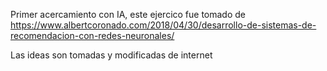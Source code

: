 Primer acercamiento con IA, este ejercico fue tomado de https://www.albertcoronado.com/2018/04/30/desarrollo-de-sistemas-de-recomendacion-con-redes-neuronales/ 

Las ideas son tomadas y modificadas de internet

